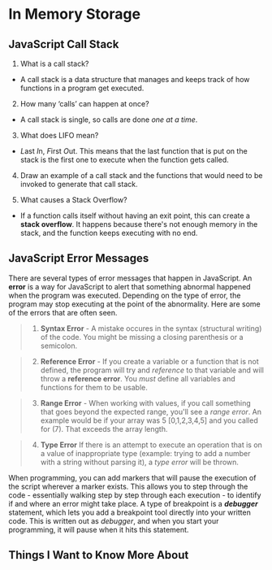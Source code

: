 # In Memory Storage

## JavaScript Call Stack

1. What is a call stack?

- A call stack is a data structure that manages and keeps track of how functions in a program get executed.

2. How many ‘calls’ can happen at once?

- A call stack is single, so calls are done *one at a time*.

3. What does LIFO mean?

- *L*ast *I*n, *F*irst *O*ut. This means that the last function that is put on the stack is the first one to execute when the function gets called. 

4. Draw an example of a call stack and the functions that would need to be invoked to generate that call stack.


5. What causes a Stack Overflow?

- If a function calls itself without having an exit point, this can create a **stack overflow**. It happens because there's not enough memory in the stack, and the function keeps executing with no end.

## JavaScript Error Messages

There are several types of error messages that happen in JavaScript. An **error** is a way for JavaScript to alert that something abnormal happened when the program was executed. Depending on the type of error, the program may stop executing at the point of the abnormality. Here are some of the errors that are often seen.

> 1. **Syntax Error** - A mistake occures in the syntax (structural writing) of the code. You might be missing a closing parenthesis or a semicolon.

> 2. **Reference Error** - If you create a variable or a function that is not defined, the program will try and *reference* to that variable and will throw a **reference error**. You *must* define all variables and functions for them to be usable. 

> 3. **Range Error** - When working with values, if you call something that goes beyond the expected range, you'll see a *range error*. An example would be if your array was 5 [0,1,2,3,4,5] and you called for (7). That exceeds the array length.

> 4. **Type Error**
If there is an attempt to execute an operation that is on a value of inappropriate type (example: trying to add a number with a string without parsing it), a *type error* will be thrown. 

When programming, you can add markers that will pause the execution of the script wherever a marker exists. This allows you to step through the code - essentially walking step by step through each execution - to identify if and where an error might take place. A type of breakpoint is a ***debugger*** statement, which lets you add a breakpoint tool directly into your written code. This is written out as *debugger*, and when you start your programming, it will pause when it hits this statement.  


## Things I Want to Know More About